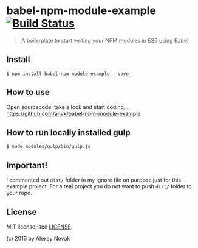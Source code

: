 # babel-npm-module-example [![Build Status](https://travis-ci.org/anvk/babel-npm-module-example.svg?branch=master)](https://travis-ci.org/anvk/babel-npm-module-example)

> A boilerplate to start writing your NPM modules in ES6 using Babel.


## Install

```
$ npm install babel-npm-module-example --save
```

## How to use

Open sourcecode, take a look and start coding...
https://github.com/anvk/babel-npm-module-example

## How to run locally installed gulp

```
$ node_modules/gulp/bin/gulp.js
```

## Important!

I commented out `dist/` folder in my ignore file on purpose just for this example project.
For a real project you do not want to push `dist/` folder to your repo.

## License

MIT license; see [LICENSE](./LICENSE).

(c) 2016 by Alexey Novak

